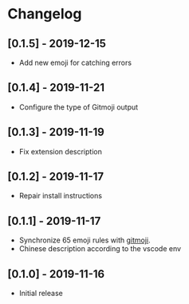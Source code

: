 # Changelog

## [0.1.5] - 2019-12-15

- Add new emoji for catching errors

## [0.1.4] - 2019-11-21

- Configure the type of Gitmoji output

## [0.1.3] - 2019-11-19

- Fix extension description

## [0.1.2] - 2019-11-17

- Repair install instructions

## [0.1.1] - 2019-11-17

- Synchronize 65 emoji rules with [gitmoji](https://github.com/carloscuesta/gitmoji).
- Chinese description according to the vscode env

## [0.1.0] - 2019-11-16

- Initial release